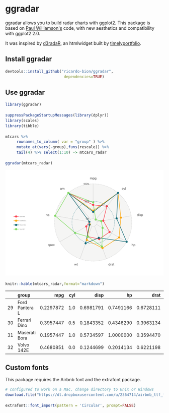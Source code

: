 # ggradar




ggradar allows you to build radar charts with ggplot2. This package is based on [Paul Williamson's](http://rstudio-pubs-static.s3.amazonaws.com/5795_e6e6411731bb4f1b9cc7eb49499c2082.html) code, with new aesthetics and compatibility with ggplot2 2.0.

It was inspired by [d3radaR](http://www.buildingwidgets.com/blog/2015/12/9/week-49-d3radarr), an htmlwidget built by [timelyportfolio](https://github.com/timelyportfolio).


## Install ggradar


```r
devtools::install_github("ricardo-bion/ggradar", 
                          dependencies=TRUE)
```

## Use ggradar


```r
library(ggradar)

suppressPackageStartupMessages(library(dplyr))
library(scales)
library(tibble)

mtcars %>%
     rownames_to_column( var = "group" ) %>%
     mutate_at(vars(-group),funs(rescale)) %>%
     tail(4) %>% select(1:10) -> mtcars_radar

ggradar(mtcars_radar) 
```

![](README_files/figure-html/unnamed-chunk-2-1.png)<!-- -->



```r
knitr::kable(mtcars_radar,format="markdown") 
```



|   |group          |       mpg| cyl|      disp|        hp|      drat|        wt|      qsec| vs| am|
|:--|:--------------|---------:|---:|---------:|---------:|---------:|---------:|---------:|--:|--:|
|29 |Ford Pantera L | 0.2297872| 1.0| 0.6981791| 0.7491166| 0.6728111| 0.4236768| 0.0000000|  0|  1|
|30 |Ferrari Dino   | 0.3957447| 0.5| 0.1843352| 0.4346290| 0.3963134| 0.3214012| 0.1190476|  0|  1|
|31 |Maserati Bora  | 0.1957447| 1.0| 0.5734597| 1.0000000| 0.3594470| 0.5259524| 0.0119048|  0|  1|
|32 |Volvo 142E     | 0.4680851| 0.0| 0.1244699| 0.2014134| 0.6221198| 0.3239581| 0.4880952|  1|  1|

## Custom fonts

This package requires the Airbnb font and the extrafont package.


```r
# configured to work on a Mac, change directory to Unix or Windows
download.file("https://dl.dropboxusercontent.com/u/2364714/airbnb_ttf_fonts/Circular Air-Light 3.46.45 PM.ttf", "/Library/Fonts/Circular Air-Light 3.46.45 PM.ttf", method="curl")

extrafont::font_import(pattern = 'Circular', prompt=FALSE)
```
